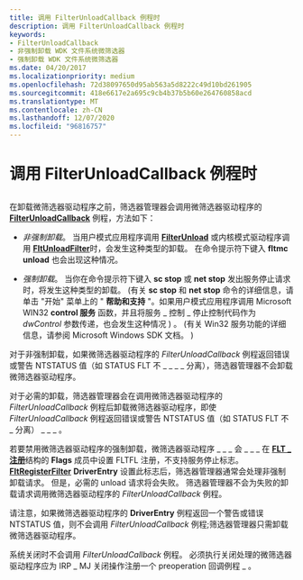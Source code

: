 ```yaml
---
title: 调用 FilterUnloadCallback 例程时
description: 调用 FilterUnloadCallback 例程时
keywords:
- FilterUnloadCallback
- 非强制卸载 WDK 文件系统微筛选器
- 强制卸载 WDK 文件系统微筛选器
ms.date: 04/20/2017
ms.localizationpriority: medium
ms.openlocfilehash: 72d38097650d95ab563a5d8222c49d10bd261905
ms.sourcegitcommit: 418e6617e2a695c9cb4b37b5b60e264760858acd
ms.translationtype: MT
ms.contentlocale: zh-CN
ms.lasthandoff: 12/07/2020
ms.locfileid: "96816757"
---
```

# <a name="when-the-filterunloadcallback-routine-is-called"></a>调用 FilterUnloadCallback 例程时


## <span id="ddk_when_the_filterunloadcallback_routine_is_called_if"></span><span id="DDK_WHEN_THE_FILTERUNLOADCALLBACK_ROUTINE_IS_CALLED_IF"></span>


在卸载微筛选器驱动程序之前，筛选器管理器会调用微筛选器驱动程序的 [**FilterUnloadCallback**](/windows-hardware/drivers/ddi/fltkernel/nc-fltkernel-pflt_filter_unload_callback) 例程，方法如下：

-   *非强制卸载*。 当用户模式应用程序调用 [**FilterUnload**](/windows/win32/api/fltuser/nf-fltuser-filterunload) 或内核模式驱动程序调用 [**FltUnloadFilter**](/windows-hardware/drivers/ddi/fltkernel/nf-fltkernel-fltunloadfilter)时，会发生这种类型的卸载。 在命令提示符下键入 **fltmc unload** 也会出现这种情况。

-   *强制卸载*。 当你在命令提示符下键入 **sc stop** 或 **net stop** 发出服务停止请求时，将发生这种类型的卸载。  (有关 **sc stop** 和 **net stop** 命令的详细信息，请单击 "开始" 菜单上的 " **帮助和支持** "。如果用户模式应用程序调用 Microsoft WIN32 **control 服务** 函数，并且将服务 \_ 控制 \_ 停止控制代码作为 *dwControl* 参数传递，也会发生这种情况 ) 。  (有关 Win32 服务功能的详细信息，请参阅 Microsoft Windows SDK 文档。 ) 

对于非强制卸载，如果微筛选器驱动程序的 *FilterUnloadCallback* 例程返回错误或警告 NTSTATUS 值（如 STATUS FLT 不 \_ \_ \_ \_ 分离），筛选器管理器不会卸载微筛选器驱动程序。

对于必需的卸载，筛选器管理器会在调用微筛选器驱动程序的 *FilterUnloadCallback* 例程后卸载微筛选器驱动程序，即使 *FilterUnloadCallback* 例程返回错误或警告 NTSTATUS 值（如 STATUS FLT 不 \_ 分离） \_ \_ \_ 。

若要禁用微筛选器驱动程序的强制卸载，微筛选器驱动程序 \_ \_ \_ 会 \_ \_ \_ 在 [**FLT \_ 注册**](/windows-hardware/drivers/ddi/fltkernel/ns-fltkernel-_flt_registration)结构的 **Flags** 成员中设置 FLTFL 注册，不支持服务停止标志。 [**FltRegisterFilter**](/windows-hardware/drivers/ddi/fltkernel/nf-fltkernel-fltregisterfilter) **DriverEntry** 设置此标志后，筛选器管理器通常会处理非强制卸载请求。 但是，必需的 unload 请求将会失败。 筛选器管理器不会为失败的卸载请求调用微筛选器驱动程序的 *FilterUnloadCallback* 例程。

请注意，如果微筛选器驱动程序的 **DriverEntry** 例程返回一个警告或错误 NTSTATUS 值，则不会调用 *FilterUnloadCallback* 例程;筛选器管理器只需卸载微筛选器驱动程序。

系统关闭时不会调用 *FilterUnloadCallback* 例程。 必须执行关闭处理的微筛选器驱动程序应为 IRP \_ MJ 关闭操作注册一个 preoperation 回调例程 \_ 。

 


